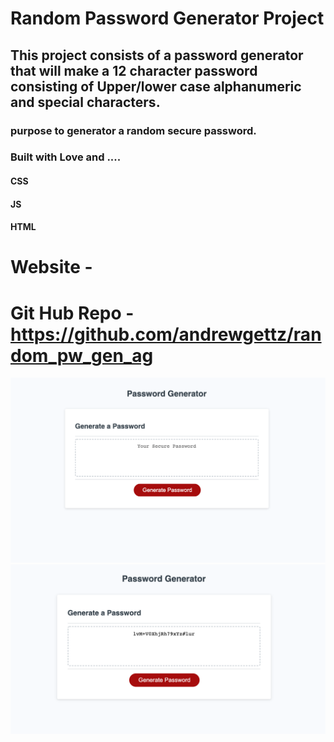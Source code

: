 # Random Password Generator Project 
## This project consists of a password generator that will make a 12 character password consisting of Upper/lower case alphanumeric and special characters. 
### purpose to generator a random secure password. 

### Built with Love and .... 
#### CSS 
#### JS 
#### HTML 

# Website - 
# Git Hub Repo - https://github.com/andrewgettz/random_pw_gen_ag

<img src="./assests/images/Screen Shot 2022-06-15 at 9.02.44 PM.png" alt="screen shot of the Random Generated Password site before the submit button is selected">

<img src="./assests/images/Screen Shot 2022-06-15 at 9.03.43 PM.png" alt="Screen shot of the Random Generated Password site after the submit button is selected, shot shows a generated password">








